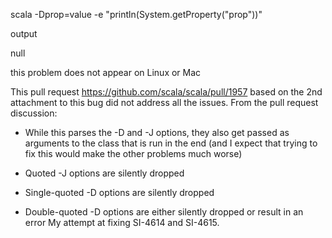 scala -Dprop=value -e "println(System.getProperty(\"prop\"))"

output

null

this problem does not appear on Linux or Mac

This pull request https://github.com/scala/scala/pull/1957 based on the 2nd attachment to this bug did not address all the issues. From the pull request discussion:

* While this parses the -D and -J options, they also get passed as arguments to the class that is run in the end (and I expect that trying to fix this would make the other problems much worse)

* Quoted -J options are silently dropped

* Single-quoted -D options are silently dropped

* Double-quoted -D options are either silently dropped or result in an error
My attempt at fixing SI-4614 and SI-4615. 
